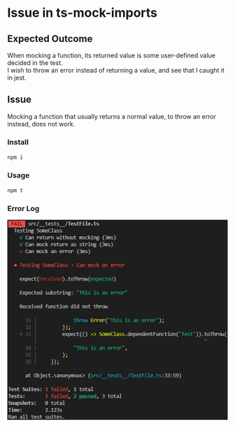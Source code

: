 # Issue in ts-mock-imports

## Expected Outcome

When mocking a function, its returned value is some user-defined value decided in the test.  
I wish to throw an error instead of returning a value, and see that I caught it in jest.

## Issue

Mocking a function that usually returns a normal value, to throw an error instead, does not work.

### Install

```sh
npm i
```

### Usage

```sh
npm t
```

### Error Log

!["Failed Test"](assets/failed_test.png "Failed Test")
